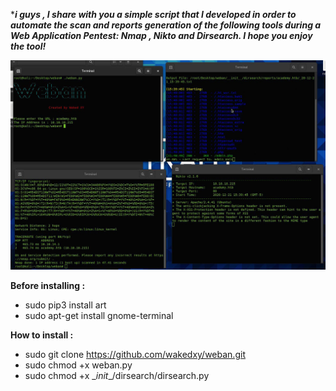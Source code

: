 ****i guys , I share with you a simple script that I developed in order to automate the scan and reports generation of the following tools during a Web Application Pentest: Nmap , Nikto and Dirsearch.
I hope you enjoy the tool!***

![](__init__/images/screenshot.jpg)


**Before installing :**
- sudo pip3 install art
- sudo apt-get install gnome-terminal


**How to install :**
- sudo git clone https://github.com/wakedxy/weban.git
- sudo chmod +x weban.py  
- sudo chmod +x \__init__\/dirsearch/dirsearch.py
